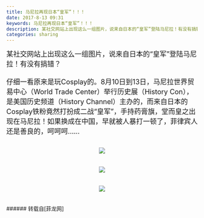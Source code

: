 ```yaml
---
title: 马尼拉再现日本“皇军”！！！
date: 2017-8-13 09:31
keywords: 马尼拉再现日本“皇军”！！！
description: 某社交网站上出现这么一组图片，说来自日本的“皇军”登陆马尼拉！有没有搞错？仔细一看原来是玩Cosplay的。8月10日到13日，马尼拉世界贸易中心（World Trade Center）举行历史展（History Con），是美国历史频道（History Channel）主办的，而来自日本的Cosplay铁粉竟然打扮成二战“皇军”，手持药膏旗，堂而皇之出现在马尼拉！如果换成在中国，早就被人暴打一顿了，菲律宾人还是善良的，呵呵呵……
categories: sharing
---
```

<td class="t_f" id="postmessage_846586">

<font size="4">某社交网站上出现这么一组图片，说来自日本的“皇军”登陆马尼拉！有没有搞错？<br/>
<br/>
仔细一看原来是玩Cosplay的。8月10日到13日，马尼拉世界贸易中心（World Trade Center）举行历史展（History Con），是美国历史频道（History Channel）主办的，而来自日本的Cosplay铁粉竟然打扮成二战“皇军”，手持药膏旗，堂而皇之出现在马尼拉！如果换成在中国，早就被人暴打一顿了，菲律宾人还是善良的，呵呵呵……<br/>
</font><br/>
<div align="center">

<img aid="606924" data-cf-modified-34f3bfede2db6c96d21fcee3-="" file="data/attachment/forum/201708/13/092634li92igewitek98wt.jpg.thumb.jpg" id="aimg_606924" inpost="1" onclick="" onmouseover="" src="http://www.flw.ph/data/attachment/forum/201708/13/092634li92igewitek98wt.jpg" style="cursor:pointer" zoomfile="data/attachment/forum/201708/13/092634li92igewitek98wt.jpg"/>


</div><br/>
<br/>
<div align="center">

<img aid="606925" data-cf-modified-34f3bfede2db6c96d21fcee3-="" file="data/attachment/forum/201708/13/092635p42phs85hdpp528p.jpg.thumb.jpg" id="aimg_606925" inpost="1" onclick="" onmouseover="" src="http://www.flw.ph/data/attachment/forum/201708/13/092635p42phs85hdpp528p.jpg" style="cursor:pointer" zoomfile="data/attachment/forum/201708/13/092635p42phs85hdpp528p.jpg"/>


</div><br/>
<br/>
<div align="center">

<img aid="606926" data-cf-modified-34f3bfede2db6c96d21fcee3-="" file="data/attachment/forum/201708/13/092637ozmdgd1wgh650b87.jpg.thumb.jpg" id="aimg_606926" inpost="1" onclick="" onmouseover="" src="http://www.flw.ph/data/attachment/forum/201708/13/092637ozmdgd1wgh650b87.jpg" style="cursor:pointer" zoomfile="data/attachment/forum/201708/13/092637ozmdgd1wgh650b87.jpg"/>


</div><br/>
<br/>
</td>
###### 转载自[菲龙网]